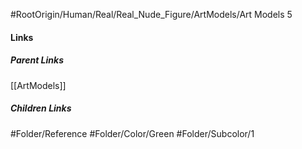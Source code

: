 #RootOrigin/Human/Real/Real_Nude_Figure/ArtModels/Art Models 5
#### Links
##### Parent Links
[[ArtModels]]
##### Children Links
#Folder/Reference
#Folder/Color/Green
#Folder/Subcolor/1
